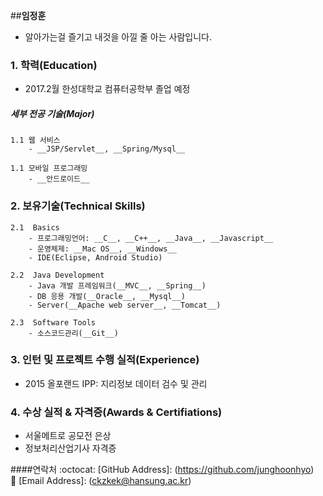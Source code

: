 ﻿##**임정훈**
- 알아가는걸 즐기고 내것을 아낄 줄 아는 사람입니다.

### 1. 학력(Education)

- 2017.2월 한성대학교 컴퓨터공학부 졸업 예정

##### 세부 전공 기술(Major)

	1.1 웹 서비스
		- __JSP/Servlet__, __Spring/Mysql__

	1.1 모바일 프로그래밍
		- __안드로이드__


### 2. 보유기술(Technical Skills)

	2.1  Basics
		- 프로그래밍언어: __C__, __C++__, __Java__, __Javascript__
		- 운영체제: __Mac OS__, __Windows__
		- IDE(Eclipse, Android Studio)

	2.2  Java Development
		- Java 개발 프레임워크(__MVC__, __Spring__)
		- DB 응용 개발(__Oracle__, __Mysql__)
		- Server(__Apache web server__, __Tomcat__)

	2.3  Software Tools
		- 소스코드관리(__Git__)

### 3. 인턴 및 프로젝트 수행 실적(Experience)
- 2015 올포랜드 IPP:  지리정보 데이터 검수 및 관리

### 4. 수상 실적 & 자격증(Awards & Certifiations)
- 서울메트로 공모전 은상
- 정보처리산업기사 자격증

####연락처
:octocat: [GitHub Address]: (https://github.com/junghoonhyo)  
:email: [Email Address]: (ckzkek@hansung.ac.kr)